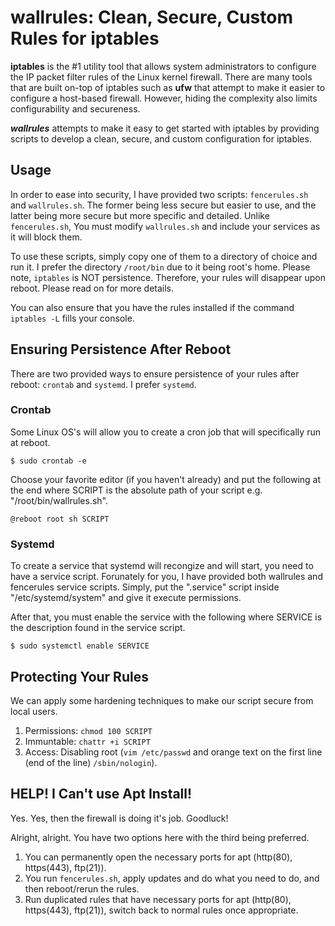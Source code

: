 # wallrules: Clean, Secure, Custom Rules for iptables

**iptables** is the #1 utility tool that allows system administrators to configure the IP packet filter rules of the Linux kernel firewall. There are many tools that are built on-top of iptables such as **ufw** that attempt to make it easier to configure a host-based firewall. However, hiding the complexity also limits configurability and secureness.

***wallrules*** attempts to make it easy to get started with iptables by providing scripts to develop a clean, secure, and custom configuration for iptables.

## Usage

In order to ease into security, I have provided two scripts: `fencerules.sh` and `wallrules.sh`.
The former being less secure but easier to use, and the latter being more secure but more specific and detailed.
Unlike `fencerules.sh`, You must modify `wallrules.sh` and include your services as it will block them.

To use these scripts, simply copy one of them to a directory of choice and run it. I prefer the directory `/root/bin` due to it being root's home. Please note, `iptables` is NOT persistence. Therefore, your rules will disappear upon reboot. Please read on for more details.

You can also ensure that you have the rules installed if the command `iptables -L` fills your console.

## Ensuring Persistence After Reboot

There are two provided ways to ensure persistence of your rules after reboot: `crontab` and `systemd`. I prefer `systemd`.

### Crontab

Some Linux OS's will allow you to create a cron job that will specifically run at reboot.
```
$ sudo crontab -e
```

Choose your favorite editor (if you haven't already) and put the following at the end where SCRIPT is the absolute path of your script e.g. "/root/bin/wallrules.sh".
```
@reboot root sh SCRIPT
```

### Systemd

To create a service that systemd will recongize and will start, you need to have a service script. Forunately for you, I have provided both wallrules and fencerules service scripts. Simply, put the ".service" script inside "/etc/systemd/system" and give it execute permissions.

After that, you must enable the service with the following where SERVICE is the description found in the service script.
```
$ sudo systemctl enable SERVICE
```

## Protecting Your Rules

We can apply some hardening techniques to make our script secure from local users.
1. Permissions: `chmod 100 SCRIPT`
2. Immuntable: `chattr +i SCRIPT`
3. Access: Disabling root (`vim /etc/passwd` and orange text on the first line (end of the line) `/sbin/nologin`).

## HELP! I Can't use Apt Install!

Yes. Yes, then the firewall is doing it's job. Goodluck!

Alright, alright. You have two options here with the third being preferred.
1. You can permanently open the necessary ports for apt (http(80), https(443), ftp(21)).
2. You run `fencerules.sh`, apply updates and do what you need to do, and then reboot/rerun the rules.
3. Run duplicated rules that have necessary ports for apt (http(80), https(443), ftp(21)), switch back to normal rules once appropriate.
